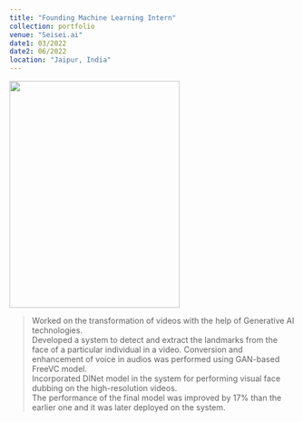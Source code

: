 ```yaml
---
title: "Founding Machine Learning Intern"
collection: portfolio
venue: "Seisei.ai"
date1: 03/2022
date2: 06/2022
location: "Jaipur, India"
---
```


<img src='/images/seisei_ai.png' width=300 height=400><br/>
>Worked on the transformation of videos with the help of Generative AI technologies.    
>Developed a system to detect and extract the landmarks from the face of a particular individual in a video. 
>Conversion and enhancement of voice in audios was performed using GAN-based FreeVC model.  
>Incorporated DINet model in the system for performing visual face dubbing on the high-resolution videos.    
>The performance of the final model was improved by 17% than the earlier one and it was later deployed on the system.

